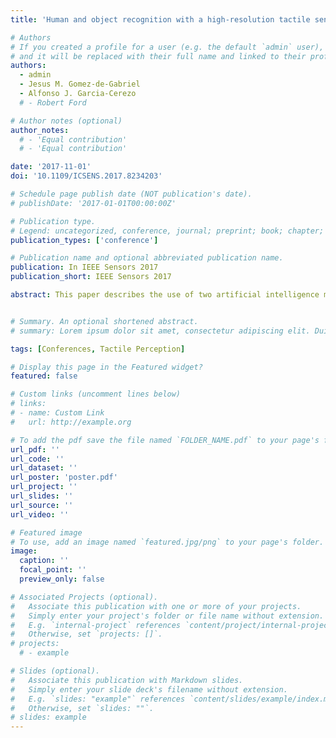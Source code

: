 ```yaml
---
title: 'Human and object recognition with a high-resolution tactile sensor'

# Authors
# If you created a profile for a user (e.g. the default `admin` user), write the username (folder name) here
# and it will be replaced with their full name and linked to their profile.
authors:
  - admin
  - Jesus M. Gomez-de-Gabriel
  - Alfonso J. Garcia-Cerezo
  # - Robert Ford

# Author notes (optional)
author_notes:
  # - 'Equal contribution'
  # - 'Equal contribution'

date: '2017-11-01'
doi: '10.1109/ICSENS.2017.8234203'

# Schedule page publish date (NOT publication's date).
# publishDate: '2017-01-01T00:00:00Z'

# Publication type.
# Legend: uncategorized, conference, journal; preprint; book; chapter; thesis; patent
publication_types: ['conference']

# Publication name and optional abbreviated publication name.
publication: In IEEE Sensors 2017
publication_short: IEEE Sensors 2017

abstract: This paper describes the use of two artificial intelligence methods for object recognition via pressure images from a high-resolution tactile sensor. Both methods follow the same procedure of feature extraction and posterior classification based on a supervised Supported Vector Machine (SVM). The two approaches differ on how features are extracted<font>:</font> while the first one uses the Speeded-Up Robust Features (SURF) descriptor, the other one employs a pre-trained Deep Convolutional Neural Network (DCNN). Besides, this work shows its application to object recognition for rescue robotics, by distinguishing between different body parts and inert objects. The performance analysis of the proposed methods is carried out with an experiment with 5-class non-human and 3-class human classification, providing a comparison in terms of accuracy and computational load. Finally, it is discussed how feature-extraction based on SURF can be obtained up to five times faster compared to DCNN. On the other hand, the accuracy achieved using DCNN-based feature extraction can be 11.67% superior to SURF.


# Summary. An optional shortened abstract.
# summary: Lorem ipsum dolor sit amet, consectetur adipiscing elit. Duis posuere tellus ac convallis placerat. Proin tincidunt magna sed ex sollicitudin condimentum.

tags: [Conferences, Tactile Perception]

# Display this page in the Featured widget?
featured: false

# Custom links (uncomment lines below)
# links:
# - name: Custom Link
#   url: http://example.org

# To add the pdf save the file named `FOLDER_NAME.pdf` to your page's folder.
url_pdf: ''
url_code: ''
url_dataset: ''
url_poster: 'poster.pdf'
url_project: ''
url_slides: ''
url_source: ''
url_video: ''

# Featured image
# To use, add an image named `featured.jpg/png` to your page's folder.
image:
  caption: ''
  focal_point: ''
  preview_only: false

# Associated Projects (optional).
#   Associate this publication with one or more of your projects.
#   Simply enter your project's folder or file name without extension.
#   E.g. `internal-project` references `content/project/internal-project/index.md`.
#   Otherwise, set `projects: []`.
# projects:
  # - example

# Slides (optional).
#   Associate this publication with Markdown slides.
#   Simply enter your slide deck's filename without extension.
#   E.g. `slides: "example"` references `content/slides/example/index.md`.
#   Otherwise, set `slides: ""`.
# slides: example
---
```


<!-- {{% callout note %}}
Click the _Cite_ button above to demo the feature to enable visitors to import publication metadata into their reference management software.
{{% /callout %}}

{{% callout note %}}
Create your slides in Markdown - click the _Slides_ button to check out the example.
{{% /callout %}}

Supplementary notes can be added here, including [code, math, and images](https://wowchemy.com/docs/writing-markdown-latex/). -->
